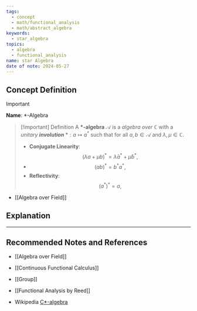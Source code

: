 ```yaml
---
tags:
  - concept
  - math/functional_analysis
  - math/abstract_algebra
keywords:
  - star_algebra
topics:
  - algebra
  - functional_analysis
name: star Algebra
date of note: 2024-05-27
---
```


## Concept Definition

>[!important]
>**Name**: $*$-Algebra

>[!important] Definition
>A **$*$-algebra** $\mathcal{A}$ is a *algebra over $\mathbb{C}$* with a *unitary __involution__* $*: a \mapsto a^{*}$ such that for all $a, b \in \mathcal{A}$ and $\lambda, \mu \in \mathbb{C}$.
>
>- **Conjugate Linearity**: $$(\lambda a + \mu b)^* = \bar{\lambda}a^* + \bar{\mu} b^*,$$
>-  $$(ab)^* = b^*  a^*,$$
>- **Reflectivity**:  $$(a^*)^* = a,$$

- [[Algebra over Field]]


## Explanation





-----------
##  Recommended Notes and References

- [[Algebra over Field]]
- [[Continuous Functional Calculus]]

- [[Group]]

- [[Functional Analysis by Reed]]

- Wikipedia [C*-algebra](https://en.wikipedia.org/wiki/C*-algebra)